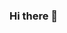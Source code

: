 ### Hi there 👋

<!--
**Nati-0/Nati-0** is a ✨ _special_ ✨ repository because its `README.md` (this file) appears on your GitHub profile.

Here are some ideas to get you started:

- 🔭 I’m currently working on the student developer pack
- 🌱 I’m currently learning the basics of coding.
- 👯 I’m looking to collaborate on computer coding projects and working in a field where coding is integrated.
- 🤔 I’m looking for help with ...
- 💬 Ask me about ...
- 📫 How to reach me: ...
- 😄 Pronouns: ...
- ⚡ Fun fact: ...
-->
